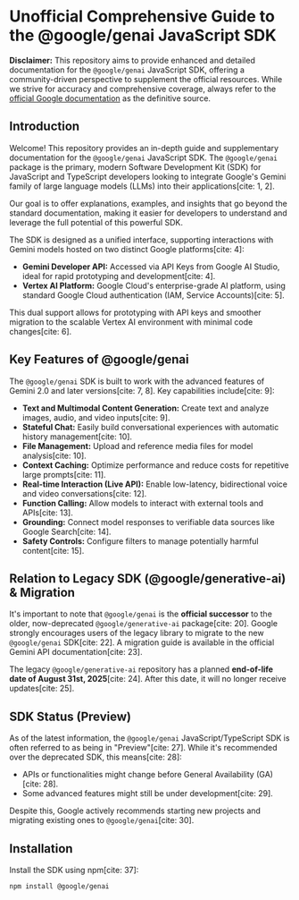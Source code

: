 # Unofficial Comprehensive Guide to the @google/genai JavaScript SDK

**Disclaimer:** This repository aims to provide enhanced and detailed documentation for the `@google/genai` JavaScript SDK, offering a community-driven perspective to supplement the official resources. While we strive for accuracy and comprehensive coverage, always refer to the [official Google documentation](https://googleapis.github.io/js-genai/) as the definitive source.

## Introduction

Welcome! This repository provides an in-depth guide and supplementary documentation for the `@google/genai` JavaScript SDK. The `@google/genai` package is the primary, modern Software Development Kit (SDK) for JavaScript and TypeScript developers looking to integrate Google's Gemini family of large language models (LLMs) into their applications[cite: 1, 2].

Our goal is to offer explanations, examples, and insights that go beyond the standard documentation, making it easier for developers to understand and leverage the full potential of this powerful SDK.

The SDK is designed as a unified interface, supporting interactions with Gemini models hosted on two distinct Google platforms[cite: 4]:
* **Gemini Developer API:** Accessed via API Keys from Google AI Studio, ideal for rapid prototyping and development[cite: 4].
* **Vertex AI Platform:** Google Cloud's enterprise-grade AI platform, using standard Google Cloud authentication (IAM, Service Accounts)[cite: 5].

This dual support allows for prototyping with API keys and smoother migration to the scalable Vertex AI environment with minimal code changes[cite: 6].

## Key Features of @google/genai

The `@google/genai` SDK is built to work with the advanced features of Gemini 2.0 and later versions[cite: 7, 8]. Key capabilities include[cite: 9]:

* **Text and Multimodal Content Generation:** Create text and analyze images, audio, and video inputs[cite: 9].
* **Stateful Chat:** Easily build conversational experiences with automatic history management[cite: 10].
* **File Management:** Upload and reference media files for model analysis[cite: 10].
* **Context Caching:** Optimize performance and reduce costs for repetitive large prompts[cite: 11].
* **Real-time Interaction (Live API):** Enable low-latency, bidirectional voice and video conversations[cite: 12].
* **Function Calling:** Allow models to interact with external tools and APIs[cite: 13].
* **Grounding:** Connect model responses to verifiable data sources like Google Search[cite: 14].
* **Safety Controls:** Configure filters to manage potentially harmful content[cite: 15].

## Relation to Legacy SDK (@google/generative-ai) & Migration

It's important to note that `@google/genai` is the **official successor** to the older, now-deprecated `@google/generative-ai` package[cite: 20]. Google strongly encourages users of the legacy library to migrate to the new `@google/genai` SDK[cite: 22]. A migration guide is available in the official Gemini API documentation[cite: 23].

The legacy `@google/generative-ai` repository has a planned **end-of-life date of August 31st, 2025**[cite: 24]. After this date, it will no longer receive updates[cite: 25].

## SDK Status (Preview)

As of the latest information, the `@google/genai` JavaScript/TypeScript SDK is often referred to as being in "Preview"[cite: 27]. While it's recommended over the deprecated SDK, this means[cite: 28]:
* APIs or functionalities might change before General Availability (GA)[cite: 28].
* Some advanced features might still be under development[cite: 29].

Despite this, Google actively recommends starting new projects and migrating existing ones to `@google/genai`[cite: 30].

## Installation

Install the SDK using npm[cite: 37]:

```bash
npm install @google/genai
